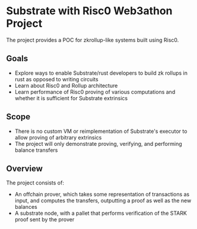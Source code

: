 # Substrate with Risc0 Web3athon Project

The project provides a POC for zkrollup-like systems built using Risc0. 

## Goals
- Explore ways to enable Substrate/rust developers to build zk rollups in rust as opposed to writing circuits
- Learn about Risc0 and Rollup architecture
- Learn performance of Risc0 proving of various computations and whether it is sufficient for Substrate extrinsics

## Scope
- There is no custom VM or reimplementation of Substrate's executor to allow proving of arbitrary extrinsics
- The project will only demonstrate proving, verifying, and performing balance transfers

## Overview
The project consists of:
- An offchain prover, which takes some representation of transactions as input, and computes the transfers, outputting a proof as well as the new balances
- A substrate node, with a pallet that performs verification of the STARK proof sent by the prover

